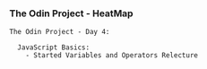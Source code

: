 ### The Odin Project - HeatMap

<section class="streak">

    The Odin Project - Day 4:

      JavaScript Basics:
        - Started Variables and Operators Relecture

</section>